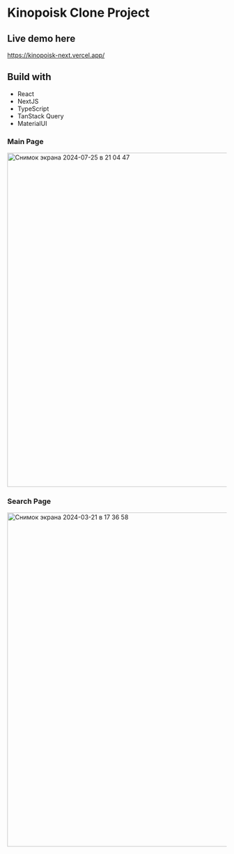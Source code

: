# Kinopoisk Clone Project

## Live demo here
https://kinopoisk-next.vercel.app/

## Build with
* React
* NextJS
* TypeScript
* TanStack Query
* MaterialUI

### Main Page
<img width="768" alt="Снимок экрана 2024-07-25 в 21 04 47" src="https://github.com/user-attachments/assets/97464666-0447-4e47-b59d-fb71c3efbfde">

### Search Page
<img width="768" alt="Снимок экрана 2024-03-21 в 17 36 58" src="https://github.com/daminoki/kinopoisk-next/assets/111310486/7726f20a-d28d-43ba-be9d-75d7c1ddfd6a">

